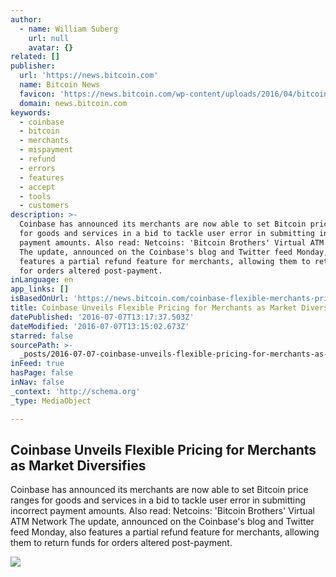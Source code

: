 ```yaml
---
author:
  - name: William Suberg
    url: null
    avatar: {}
related: []
publisher:
  url: 'https://news.bitcoin.com'
  name: Bitcoin News
  favicon: 'https://news.bitcoin.com/wp-content/uploads/2016/04/bitcoin_fav.png'
  domain: news.bitcoin.com
keywords:
  - coinbase
  - bitcoin
  - merchants
  - mispayment
  - refund
  - errors
  - features
  - accept
  - tools
  - customers
description: >-
  Coinbase has announced its merchants are now able to set Bitcoin price ranges
  for goods and services in a bid to tackle user error in submitting incorrect
  payment amounts. Also read: Netcoins: 'Bitcoin Brothers' Virtual ATM Network
  The update, announced on the Coinbase's blog and Twitter feed Monday, also
  features a partial refund feature for merchants, allowing them to return funds
  for orders altered post-payment.
inLanguage: en
app_links: []
isBasedOnUrl: 'https://news.bitcoin.com/coinbase-flexible-merchants-pricing/'
title: Coinbase Unveils Flexible Pricing for Merchants as Market Diversifies
datePublished: '2016-07-07T13:17:37.503Z'
dateModified: '2016-07-07T13:15:02.673Z'
starred: false
sourcePath: >-
  _posts/2016-07-07-coinbase-unveils-flexible-pricing-for-merchants-as-market-di.md
inFeed: true
hasPage: false
inNav: false
_context: 'http://schema.org'
_type: MediaObject

---
```

<article style=""><h1>Coinbase Unveils Flexible Pricing for Merchants as Market Diversifies</h1><p>Coinbase has announced its merchants are now able to set Bitcoin price ranges for goods and services in a bid to tackle user error in submitting incorrect payment amounts. Also read: Netcoins: 'Bitcoin Brothers' Virtual ATM Network The update, announced on the Coinbase's blog and Twitter feed Monday, also features a partial refund feature for merchants, allowing them to return funds for orders altered post-payment.</p><img src="https://news.bitcoin.com/wp-content/uploads/2016/07/bitcoin-accepted.jpg" /></article>